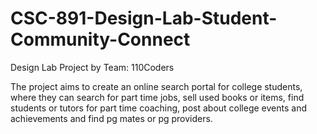 # CSC-891-Design-Lab-Student-Community-Connect

Design Lab Project by Team: 110Coders

The project aims to create an online search portal for college students, where they can search for part time jobs, sell used books or items, find students or tutors for part time coaching, post about college events and achievements and find pg mates or pg providers.
